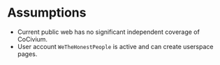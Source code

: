 # Assumptions
- Current public web has no significant independent coverage of CoCivium.
- User account `WeTheHonestPeople` is active and can create userspace pages.
